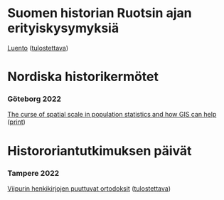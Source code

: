 # Suomen historian Ruotsin ajan erityiskysymyksiä

[Luento](./ruotsin-ajan-erityiskysymyksia/ruotsin-ajan-erityiskysymyksia.html) ([tulostettava](./ruotsin-ajan-erityiskysymyksia/ruotsin-ajan-erityiskysymyksia_print.html))

# Nordiska historikermötet

### Göteborg 2022

[The curse of spatial scale in population statistics and how GIS can help](./nhm-2022/curse-of-spatial-scale.html) ([print](./nhm-2022/curse-of-spatial-scale_print.html))

# Histororiantutkimuksen päivät

### Tampere 2022

[Viipurin henkikirjojen puuttuvat ortodoksit](./hitu-2022/puuttuvat-ortodoksit.html) ([tulostettava](./hitu-2022/puuttuvat-ortodoksit_print.html))
